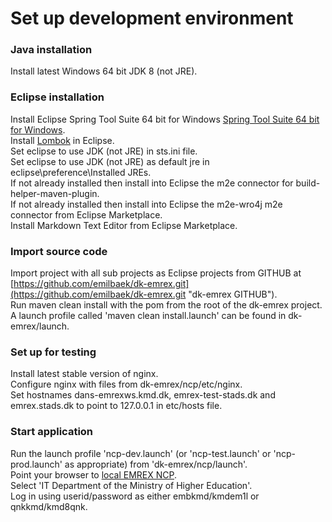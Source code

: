 # Set up development environment

### Java installation
Install latest Windows 64 bit JDK 8 (not JRE).

### Eclipse installation
Install Eclipse Spring Tool Suite 64 bit for Windows [Spring Tool Suite 64 bit for Windows](https://spring.io/tools/sts/all "Spring Tool Suite").  
Install [Lombok](https://projectlombok.org/ "Project Lombok") in Eclipse.  
Set eclipse to use JDK (not JRE) in sts.ini file.  
Set eclipse to use JDK (not JRE) as default jre in eclipse\preference\Installed JREs.  
If not already installed then install into Eclipse the m2e connector for build-helper-maven-plugin.  
If not already installed then install into Eclipse the m2e-wro4j m2e connector from Eclipse Marketplace.  
Install Markdown Text Editor from Eclipse Marketplace. 

### Import source code
Import project with all sub projects as Eclipse projects from GITHUB at 
[https://github.com/emilbaek/dk-emrex.git](https://github.com/emilbaek/dk-emrex.git "dk-emrex GITHUB").  
Run maven clean install with the pom from the root of the dk-emrex project. A launch profile called 'maven clean install.launch' can be found in dk-emrex/launch.     

### Set up for testing
Install latest stable version of nginx.   
Configure nginx with files from dk-emrex/ncp/etc/nginx.  
Set hostnames dans-emrexws.kmd.dk, emrex-test-stads.dk and emrex.stads.dk to point to 127.0.0.1 in etc/hosts file.   

### Start application
Run the launch profile 'ncp-dev.launch' (or 'ncp-test.launch' or 'ncp-prod.launch' as appropriate) from 'dk-emrex/ncp/launch'.   
Point your browser to [local EMREX NCP](https://localhost "EMREX NCP").  
Select 'IT Department of the Ministry of Higher Education'.  
Log in using userid/password as either embkmd/kmdem1l or qnkkmd/kmd8qnk. 
   

